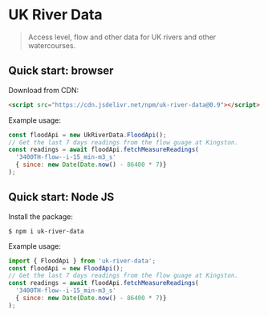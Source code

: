 # UK River Data

> Access level, flow and other data for UK rivers and other watercourses.

## Quick start: browser

Download from CDN:

```html
<script src="https://cdn.jsdelivr.net/npm/uk-river-data@0.9"></script>
```

Example usage:

```js
const floodApi = new UkRiverData.FloodApi();
// Get the last 7 days readings from the flow guage at Kingston.
const readings = await floodApi.fetchMeasureReadings(
  '3400TH-flow--i-15_min-m3_s'
  { since: new Date(Date.now() - 86400 * 7)}
);
```

## Quick start: Node JS

Install the package:

```console
$ npm i uk-river-data
```

Example usage:

```js
import { FloodApi } from 'uk-river-data';
const floodApi = new FloodApi();
// Get the last 7 days readings from the flow guage at Kingston.
const readings = await floodApi.fetchMeasureReadings(
  '3400TH-flow--i-15_min-m3_s'
  { since: new Date(Date.now() - 86400 * 7)}
);
```
